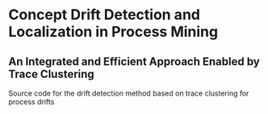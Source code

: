 # Concept Drift Detection and Localization in Process Mining
## An Integrated and Efficient Approach Enabled by Trace Clustering


Source code for the drift detection method based on trace clustering for process drifts

